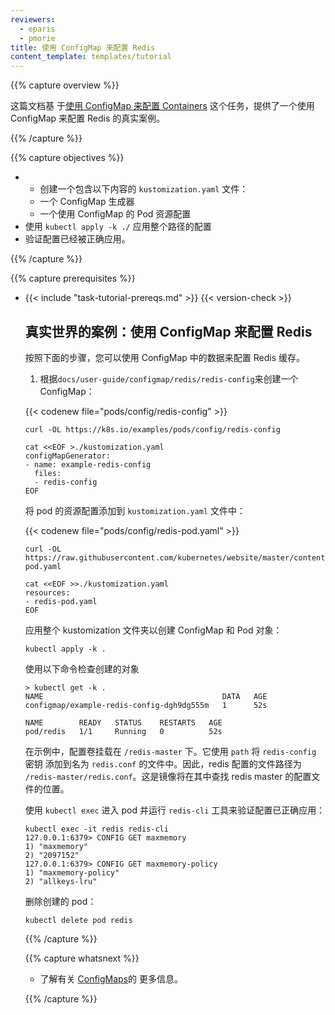 ```yaml
---
reviewers:
  - eparis
  - pmorie
title: 使用 ConfigMap 来配置 Redis
content_template: templates/tutorial
---
```


{{% capture overview %}}

<!--
This page provides a real world example of how to configure Redis using a ConfigMap and builds upon the [Configure Containers Using a ConfigMap](/docs/tasks/configure-pod-container/configure-pod-configmap/) task.
-->

这篇文档基
于[使用 ConfigMap 来配置 Containers](/zh/docs/tasks/configure-pod-container/configure-pod-configmap/)
这个任务，提供了一个使用 ConfigMap 来配置 Redis 的真实案例。

{{% /capture %}}

{{% capture objectives %}}

<!--
* * Create a `kustomization.yaml` file containing:
  * a ConfigMap generator
  * a Pod resource config using the ConfigMap
* Apply the directory by running `kubectl apply -k ./`
* Verify that the configuration was correctly applied.
-->

- - 创建一个包含以下内容的 `kustomization.yaml` 文件：
  - 一个 ConfigMap 生成器
  - 一个使用 ConfigMap 的 Pod 资源配置
- 使用 `kubectl apply -k ./` 应用整个路径的配置
- 验证配置已经被正确应用。

{{% /capture %}}

{{% capture prerequisites %}}

- {{< include "task-tutorial-prereqs.md" >}} {{< version-check >}}
  <!--
- The example shown on this page works with `kubectl` 1.14 and above.
- Understand
  [Configure Containers Using a ConfigMap](/docs/tasks/configure-pod-container/configure-pod-configmap/).
  -->
- 此页面上显示的示例适用于 `kubectl` 1.14 和在其以上的版本。
- 理
  解[使用 ConfigMap 来配置 Containers](/zh/docs/tasks/configure-pod-container/configure-pod-configmap/)。

{{% /capture %}}

{{% capture lessoncontent %}}

<!--
## Real World Example: Configuring Redis using a ConfigMap

You can follow the steps below to configure a Redis cache using data stored in a ConfigMap.

First create a `kustomization.yaml` containing a ConfigMap from the `redis-config` file:
-->

## 真实世界的案例：使用 ConfigMap 来配置 Redis

按照下面的步骤，您可以使用 ConfigMap 中的数据来配置 Redis 缓存。

1. 根据`docs/user-guide/configmap/redis/redis-config`来创建一个 ConfigMap：

{{< codenew file="pods/config/redis-config" >}}

```shell
curl -OL https://k8s.io/examples/pods/config/redis-config

cat <<EOF >./kustomization.yaml
configMapGenerator:
- name: example-redis-config
  files:
  - redis-config
EOF
```

<!--
Add the pod resource config to the `kustomization.yaml`:
-->

将 pod 的资源配置添加到 `kustomization.yaml` 文件中：

{{< codenew file="pods/config/redis-pod.yaml" >}}

```shell
curl -OL https://raw.githubusercontent.com/kubernetes/website/master/content/en/examples/pods/config/redis-pod.yaml

cat <<EOF >>./kustomization.yaml
resources:
- redis-pod.yaml
EOF
```

<!--
Apply the kustomization directory to create both the ConfigMap and Pod objects:
-->

应用整个 kustomization 文件夹以创建 ConfigMap 和 Pod 对象：

```shell
kubectl apply -k .
```

<!--
Examine the created objects by
-->

使用以下命令检查创建的对象

```shell
> kubectl get -k .
NAME                                        DATA   AGE
configmap/example-redis-config-dgh9dg555m   1      52s

NAME        READY   STATUS    RESTARTS   AGE
pod/redis   1/1     Running   0          52s
```

<!--
In the example, the config volume is mounted at `/redis-master`.
It uses `path` to add the `redis-config` key to a file named `redis.conf`.
The file path for the redis config, therefore, is `/redis-master/redis.conf`.
This is where the image will look for the config file for the redis master.
-->

在示例中，配置卷挂载在 `/redis-master` 下。它使用 `path` 将 `redis-config` 密钥
添加到名为 `redis.conf` 的文件中。因此，redis 配置的文件路径为
`/redis-master/redis.conf`。这是镜像将在其中查找 redis master 的配置文件的位置。

<!--
Use `kubectl exec` to enter the pod and run the `redis-cli` tool to verify that
the configuration was correctly applied:
-->

使用 `kubectl exec` 进入 pod 并运行 `redis-cli` 工具来验证配置已正确应用：

```shell
kubectl exec -it redis redis-cli
127.0.0.1:6379> CONFIG GET maxmemory
1) "maxmemory"
2) "2097152"
127.0.0.1:6379> CONFIG GET maxmemory-policy
1) "maxmemory-policy"
2) "allkeys-lru"
```

<!--
Delete the created pod:
-->

删除创建的 pod：

```shell
kubectl delete pod redis
```

{{% /capture %}}

{{% capture whatsnext %}}

<!--
* Learn more about [ConfigMaps](/docs/tasks/configure-pod-container/configure-pod-configmap/).
-->

- 了解有关
  [ConfigMaps](/zh/docs/tasks/configure-pod-container/configure-pod-configmap/)的
  更多信息。

{{% /capture %}}
